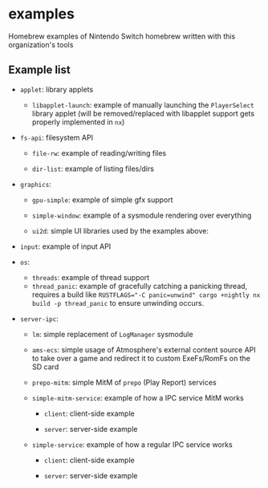 # examples

Homebrew examples of Nintendo Switch homebrew written with this organization's tools

## Example list

- `applet`: library applets

  - `libapplet-launch`: example of manually launching the `PlayerSelect` library applet (will be removed/replaced with libapplet support gets properly implemented in `nx`)

- `fs-api`: filesystem API

  - `file-rw`: example of reading/writing files

  - `dir-list`: example of listing files/dirs

- `graphics`:

  - `gpu-simple`: example of simple gfx support

  - `simple-window`: example of a sysmodule rendering over everything

  - `ui2d`: simple UI libraries used by the examples above:

- `input`: example of input API

- `os`:

  - `threads`: example of thread support
  - `thread_panic`: example of gracefully catching a panicking thread, requires a build like `RUSTFLAGS="-C panic=unwind" cargo +nightly nx build -p thread_panic` to ensure unwinding occurs.

- `server-ipc`:

  - `lm`: simple replacement of `LogManager` sysmodule
  
  - `ams-ecs`: simple usage of Atmosphere's external content source API to take over a game and redirect it to custom ExeFs/RomFs on the SD card

  - `prepo-mitm`: simple MitM of `prepo` (Play Report) services

  - `simple-mitm-service`: example of how a IPC service MitM works

    - `client`: client-side example

    - `server`: server-side example

  - `simple-service`: example of how a regular IPC service works

    - `client`: client-side example

    - `server`: server-side example